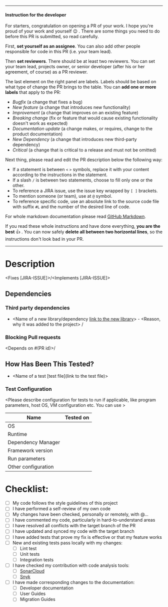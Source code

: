 
---

#### Instruction for the developer

For starters, congratulation on opening a PR of your work. I hope you're proud of your work and yourself :wink: .
There are some things you need to do before this PR is submitted, so read carefully.

First, **set yourself as an assignee**. You can also add other people responsible for code in this PR (i.e. your team lead).

Then **set reviewers**. There should be at least two reviewers. You can set your team lead, projects owner, or senior developer
(after his or her agreement, of course) as a PR reviewer.

The last element on the right panel are labels. Labels should be based on what type of change the PR brings to the table.
You can **add one or more labels** that apply to the PR:

- _Bugfix_ (a change that fixes a bug)
- _New feature_ (a change that introduces new functionality)
- _Improvement_ (a change that improves on an existing feature)
- _Breaking change_ (fix or feature that would cause existing functionality doesn't work as expected)
- _Documentation update_ (a change makes, or requires, change to the product documentation)
- _New Dependency_ (a change that introduces new third-party dependency)
- _Critical_ (a change that is critical to a release and must not be omitted)

Next thing, please read and edit the PR description below the following way:

- If a statement is between `<` `>` symbols, replace it with your content according to the instructions in the statement.
- If a slash `/` is between two statements, choose to fill only one or the other.
- To reference a JIRA issue, use the issue key wrapped by `[ ]` brackets.
- To mention someone (or team), use at `@` symbol.
- To reference specific code, use an absolute link to the source code file with suffix `#L` and the number of the desired line of code.

For whole markdown documentation please read [GitHub Markdown](https://docs.github.com/en/github/writing-on-github/getting-started-with-writing-and-formatting-on-github/basic-writing-and-formatting-syntax).

If you read these whole instructions and have done everything, **you are the best** :+1: .
You can now safely **delete all between two horizontal lines**, so the instructions don't look bad in your PR.

---

# Description

<Please include a summary of the changes and which issue is fixed. Please also include relevant links and special instructions if applicable.>

<Fixes [JIRA-ISSUE]>/<Implements [JIRA-ISSUE]>

## Dependencies

<Please include all newly created dependencies on third party libraries or on other PR in the project.>

### Third party dependencies

- <Name of a new library/dependency [link to the new library]()> - <Reason, why it was added to the project> / <No new dependencies were introduced>

### Blocking Pull requests

<Depends on #(PR id)>/<There are no dependencies on other PR>

## How Has Been This Tested?

<Please describe the tests that you ran to verify your changes. Provide instructions so we can reproduce. Please also list any relevant details for your test configuration.>

- <Name of a test [test file](link to the test file)>

### Test Configuration

<Please describe configuration for tests to run if applicable, like program parameters, host OS, VM configuration etc. You can use >

| Name                | Tested on |
|---------------------|-----------|
| OS                  |           |
| Runtime             |           |
| Dependency Manager  |           |
| Framework version   |           |
| Run parameters      |           |
| Other configuration |           |

# Checklist:

- [ ] My code follows the style guidelines of this project
- [ ] I have performed a self-review of my own code
- [ ] My changes have been checked, personally or remotely, with @...
- [ ] I have commented my code, particularly in hard-to-understand areas
- [ ] I have resolved all conflicts with the target branch of the PR
- [ ] I have updated and synced my code with the target branch
- [ ] I have added tests that prove my fix is effective or that my feature works
- [ ] New and existing tests pass locally with my changes:
    - [ ] Lint test
    - [ ] Unit tests
    - [ ] Integration tests
- [ ] I have checked my contribution with code analysis tools:
    - [ ] [SonarCloud](https://sonarcloud.io/project/overview?id=netgrif_application-engine)
    - [ ] [Snyk](https://app.snyk.io/org/netgrif)
- [ ] I have made corresponding changes to the documentation:
    - [ ] Developer documentation
    - [ ] User Guides
    - [ ] Migration Guides
